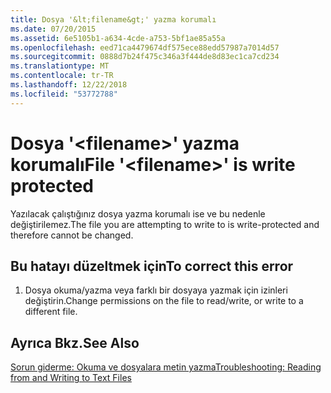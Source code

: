 ```yaml
---
title: Dosya '&lt;filename&gt;' yazma korumalı
ms.date: 07/20/2015
ms.assetid: 6e5105b1-a634-4cde-a753-5bf1ae85a55a
ms.openlocfilehash: eed71ca4479674df575ece88edd57987a7014d57
ms.sourcegitcommit: 0888d7b24f475c346a3f444de8d83ec1ca7cd234
ms.translationtype: MT
ms.contentlocale: tr-TR
ms.lasthandoff: 12/22/2018
ms.locfileid: "53772788"
---
```

# <a name="file-ltfilenamegt-is-write-protected"></a><span data-ttu-id="78d6b-102">Dosya '&lt;filename&gt;' yazma korumalı</span><span class="sxs-lookup"><span data-stu-id="78d6b-102">File '&lt;filename&gt;' is write protected</span></span>
<span data-ttu-id="78d6b-103">Yazılacak çalıştığınız dosya yazma korumalı ise ve bu nedenle değiştirilemez.</span><span class="sxs-lookup"><span data-stu-id="78d6b-103">The file you are attempting to write to is write-protected and therefore cannot be changed.</span></span>  
  
## <a name="to-correct-this-error"></a><span data-ttu-id="78d6b-104">Bu hatayı düzeltmek için</span><span class="sxs-lookup"><span data-stu-id="78d6b-104">To correct this error</span></span>  
  
1.  <span data-ttu-id="78d6b-105">Dosya okuma/yazma veya farklı bir dosyaya yazmak için izinleri değiştirin.</span><span class="sxs-lookup"><span data-stu-id="78d6b-105">Change permissions on the file to read/write, or write to a different file.</span></span>  
  
## <a name="see-also"></a><span data-ttu-id="78d6b-106">Ayrıca Bkz.</span><span class="sxs-lookup"><span data-stu-id="78d6b-106">See Also</span></span>  
 [<span data-ttu-id="78d6b-107">Sorun giderme: Okuma ve dosyalara metin yazma</span><span class="sxs-lookup"><span data-stu-id="78d6b-107">Troubleshooting: Reading from and Writing to Text Files</span></span>](../../visual-basic/developing-apps/programming/drives-directories-files/troubleshooting-reading-from-and-writing-to-text-files.md)
